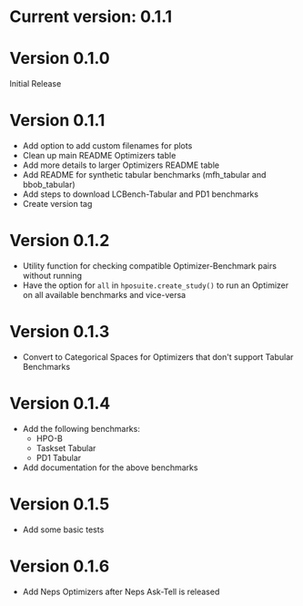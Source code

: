 # Current version: 0.1.1

# Version 0.1.0

Initial Release

# Version 0.1.1

* Add option to add custom filenames for plots
* Clean up main README Optimizers table
* Add more details to larger Optimizers README table
* Add README for synthetic tabular benchmarks (mfh_tabular and bbob_tabular)
* Add steps to download LCBench-Tabular and PD1 benchmarks
* Create version tag

# Version 0.1.2

* Utility function for checking compatible Optimizer-Benchmark pairs without running
* Have the option for `all` in `hposuite.create_study()` to run an Optimizer on all available benchmarks and vice-versa

# Version 0.1.3

* Convert to Categorical Spaces for Optimizers that don't support Tabular Benchmarks

# Version 0.1.4

* Add the following benchmarks:
    * HPO-B
    * Taskset Tabular
    * PD1 Tabular
* Add documentation for the above benchmarks


# Version 0.1.5

* Add some basic tests

# Version 0.1.6

* Add Neps Optimizers after Neps Ask-Tell is released